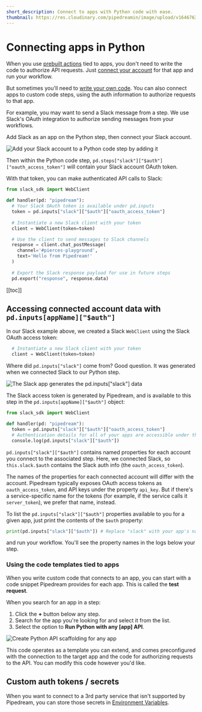 ```yaml
---
short_description: Connect to apps with Python code with ease.
thumbnail: https://res.cloudinary.com/pipedreamin/image/upload/v1646763806/docs/icons/icons8-connected-96_fcbhxc.png
---
```


# Connecting apps in Python

When you use [prebuilt actions](/components#actions) tied to apps, you don't need to write the code to authorize API requests. Just [connect your account](/connected-accounts/#connecting-accounts) for that app and run your workflow.

But sometimes you'll need to [write your own code](/code/python/). You can also connect apps to custom code steps, using the auth information to authorize requests to that app.

For example, you may want to send a Slack message from a step. We use Slack's OAuth integration to authorize sending messages from your workflows. 

Add Slack as an app on the Python step, then connect your Slack account.

![Add your Slack account to a Python code step by adding it](https://res.cloudinary.com/pipedreamin/image/upload/v1658954165/docs/components/CleanShot_2022-07-27_at_16.35.37_ytofp2.gif)

Then within the Python code step, `pd.steps["slack"]["$auth"]["oauth_access_token"]` will contain your Slack account OAuth token.

With that token, you can make authenticated API calls to Slack:

```python
from slack_sdk import WebClient

def handler(pd: "pipedream"):
  # Your Slack OAuth token is available under pd.inputs
  token = pd.inputs["slack"]["$auth"]["oauth_access_token"]
  
  # Instantiate a new Slack client with your token
  client = WebClient(token=token)

  # Use the client to send messages to Slack channels
  response = client.chat_postMessage(
    channel='#pierces-playground',
    text='Hello from Pipedream!'
  )
  
  # Export the Slack response payload for use in future steps
  pd.export("response", response.data)
```


[[toc]]

## Accessing connected account data with `pd.inputs[appName]["$auth"]`

In our Slack example above, we created a Slack `WebClient` using the Slack OAuth access token:

```python
  # Instantiate a new Slack client with your token
  client = WebClient(token=token)
```

Where did `pd.inputs["slack"]` come from? Good question. It was generated when we connected Slack to our Python step.

![The Slack app generates the pd.inputs["slack"] data](https://res.cloudinary.com/pipedreamin/image/upload/v1658954351/docs/components/CleanShot_2022-07-27_at_16.38.42_f08ocy.png)

The Slack access token is generated by Pipedream, and is available to this step in the `pd.inputs[appName]["$auth"]` object:

```python
from slack_sdk import WebClient

def handler(pd: "pipedream"):
  token = pd.inputs["slack"]["$auth"]["oauth_access_token"]
  # Authentication details for all of your apps are accessible under the special pd.inputs["slack"] variable:
  console.log(pd.inputs["slack"]["$auth"])
```

`pd.inputs["slack"]["$auth"]` contains named properties for each account you connect to the associated step. Here, we connected Slack, so `this.slack.$auth` contains the Slack auth info (the `oauth_access_token`).

The names of the properties for each connected account will differ with the account. Pipedream typically exposes OAuth access tokens as `oauth_access_token`, and API keys under the property `api_key`. But if there's a service-specific name for the tokens (for example, if the service calls it `server_token`), we prefer that name, instead.

To list the `pd.inputs["slack"]["$auth"]` properties available to you for a given app, just print the contents of the `$auth` property:

```python
print(pd.inputs["slack"]["$auth"]) # Replace "slack" with your app's name
```

and run your workflow. You'll see the property names in the logs below your step.

### Using the code templates tied to apps

When you write custom code that connects to an app, you can start with a code snippet Pipedream provides for each app. This is called the **test request**.

When you search for an app in a step:

1. Click the **+** button below any step.
2. Search for the app you're looking for and select it from the list.
3. Select the option to **Run Python with any [app] API**.

![Create Python API scaffolding for any app](https://res.cloudinary.com/pipedreamin/image/upload/v1658954462/docs/components/CleanShot_2022-07-27_at_16.40.41_isy1e6.png)

This code operates as a template you can extend, and comes preconfigured with the connection to the target app and the code for authorizing requests to the API. You can modify this code however you'd like.

## Custom auth tokens / secrets

When you want to connect to a 3rd party service that isn't supported by Pipedream, you can store those secrets in [Environment Variables](/environment-variables/).

<Footer />

